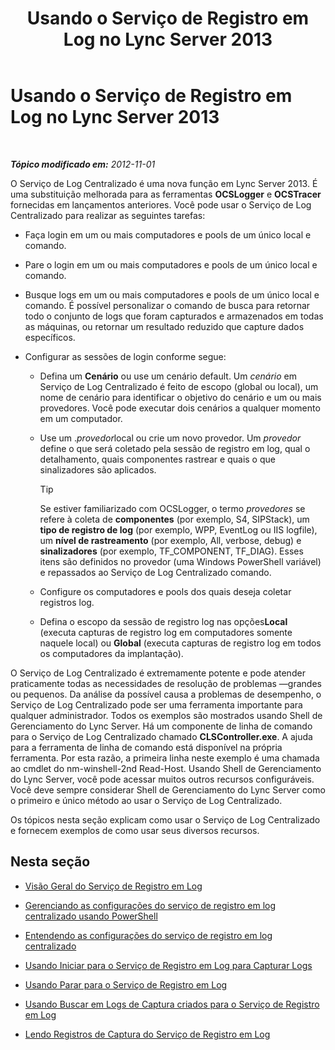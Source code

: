 ﻿---
title: Usando o Serviço de Registro em Log no Lync Server 2013
TOCTitle: Usando o Serviço de Registro em Log no Lync Server 2013
ms:assetid: 7b05aaef-f0ea-4649-ba8a-02e68b0cdf23
ms:mtpsurl: https://technet.microsoft.com/pt-br/library/JJ688101(v=OCS.15)
ms:contentKeyID: 49886274
ms.date: 05/19/2016
mtps_version: v=OCS.15
ms.translationtype: HT
---

# Usando o Serviço de Registro em Log no Lync Server 2013

 

_**Tópico modificado em:** 2012-11-01_

O Serviço de Log Centralizado é uma nova função em Lync Server 2013. É uma substituição melhorada para as ferramentas **OCSLogger** e **OCSTracer** fornecidas em lançamentos anteriores. Você pode usar o Serviço de Log Centralizado para realizar as seguintes tarefas:

  - Faça login em um ou mais computadores e pools de um único local e comando.

  - Pare o login em um ou mais computadores e pools de um único local e comando.

  - Busque logs em um ou mais computadores e pools de um único local e comando. É possível personalizar o comando de busca para retornar todo o conjunto de logs que foram capturados e armazenados em todas as máquinas, ou retornar um resultado reduzido que capture dados específicos.

  - Configurar as sessões de login conforme segue:
    
      - Defina um **Cenário** ou use um cenário default. Um *cenário* em Serviço de Log Centralizado é feito de escopo (global ou local), um nome de cenário para identificar o objetivo do cenário e um ou mais provedores. Você pode executar dois cenários a qualquer momento em um computador.
    
      - Use um .*provedor*local ou crie um novo provedor. Um *provedor* define o que será coletado pela sessão de registro em log, qual o detalhamento, quais componentes rastrear e quais o que sinalizadores são aplicados.
        

        > [!TIP]
        > Se estiver familiarizado com OCSLogger, o termo <EM>provedores</EM> se refere à coleta de <STRONG>componentes</STRONG> (por exemplo, S4, SIPStack), um <STRONG>tipo de registro de log</STRONG> (por exemplo, WPP, EventLog ou IIS logfile), um <STRONG>nível de rastreamento</STRONG> (por exemplo, All, verbose, debug) e <STRONG>sinalizadores</STRONG> (por exemplo, TF_COMPONENT, TF_DIAG). Esses itens são definidos no provedor (uma Windows PowerShell variável) e repassados ao Serviço de Log Centralizado comando.

    
      - Configure os computadores e pools dos quais deseja coletar registros log.
    
      - Defina o escopo da sessão de registro log nas opções**Local** (executa capturas de registro log em computadores somente naquele local) ou **Global** (executa capturas de registro log em todos os computadores da implantação).

O Serviço de Log Centralizado é extremamente potente e pode atender praticamente todas as necessidades de resolução de problemas —grandes ou pequenos. Da análise da possível causa a problemas de desempenho, o Serviço de Log Centralizado pode ser uma ferramenta importante para qualquer administrador. Todos os exemplos são mostrados usando Shell de Gerenciamento do Lync Server. Há um componente de linha de comando para o Serviço de Log Centralizado chamado **CLSController.exe**. A ajuda para a ferramenta de linha de comando está disponível na própria ferramenta. Por esta razão, a primeira linha neste exemplo é uma chamada ao cmdlet do nm-winshell-2nd Read-Host. Usando Shell de Gerenciamento do Lync Server, você pode acessar muitos outros recursos configuráveis. Você deve sempre considerar Shell de Gerenciamento do Lync Server como o primeiro e único método ao usar o Serviço de Log Centralizado.

Os tópicos nesta seção explicam como usar o Serviço de Log Centralizado e fornecem exemplos de como usar seus diversos recursos.

## Nesta seção

  - [Visão Geral do Serviço de Registro em Log](lync-server-2013-overview-of-the-centralized-logging-service.md)

  - [Gerenciando as configurações do serviço de registro em log centralizado usando PowerShell](lync-server-2013-managing-the-centralized-logging-service-configuration-settings.md)

  - [Entendendo as configurações do serviço de registro em log centralizado](lync-server-2013-understanding-centralized-logging-service-configuration-settings.md)

  - [Usando Iniciar para o Serviço de Registro em Log para Capturar Logs](lync-server-2013-using-start-for-the-centralized-logging-service-to-capture-logs.md)

  - [Usando Parar para o Serviço de Registro em Log](lync-server-2013-using-stop-for-the-centralized-logging-service.md)

  - [Usando Buscar em Logs de Captura criados para o Serviço de Registro em Log](lync-server-2013-using-search-on-capture-logs-created-by-the-centralized-logging-service.md)

  - [Lendo Registros de Captura do Serviço de Registro em Log](lync-server-2013-reading-capture-logs-from-the-centralized-logging-service.md)

